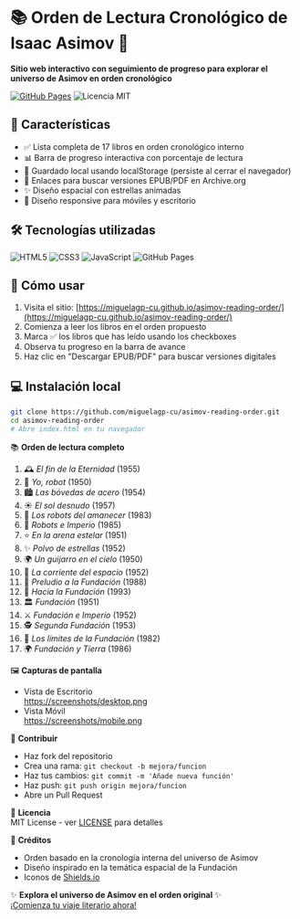 # 📚 Orden de Lectura Cronológico de Isaac Asimov 🚀  
**Sitio web interactivo con seguimiento de progreso para explorar el universo de Asimov en orden cronológico**

[![GitHub Pages](https://img.shields.io/badge/Ver-Sitio_en_Vivo-success?style=for-the-badge&logo=github)](https://miguelagp-cu.github.io/asimov-reading-order/)
![Licencia MIT](https://img.shields.io/badge/Licencia-MIT-blue?style=for-the-badge)

## 🌟 Características
- ✅ Lista completa de 17 libros en orden cronológico interno
- 📊 Barra de progreso interactiva con porcentaje de lectura
- 💾 Guardado local usando localStorage (persiste al cerrar el navegador)
- 🔗 Enlaces para buscar versiones EPUB/PDF en Archive.org
- ✨ Diseño espacial con estrellas animadas
- 📱 Diseño responsive para móviles y escritorio

## 🛠 Tecnologías utilizadas
![HTML5](https://img.shields.io/badge/HTML5-E34F26?style=flat&logo=html5&logoColor=white)
![CSS3](https://img.shields.io/badge/CSS3-1572B6?style=flat&logo=css3&logoColor=white)
![JavaScript](https://img.shields.io/badge/JavaScript-F7DF1E?style=flat&logo=javascript&logoColor=black)
![GitHub Pages](https://img.shields.io/badge/GitHub_Pages-222222?style=flat&logo=github&logoColor=white)

## 🚀 Cómo usar
1. Visita el sitio: [https://miguelagp-cu.github.io/asimov-reading-order/](https://miguelagp-cu.github.io/asimov-reading-order/)
2. Comienza a leer los libros en el orden propuesto
3. Marca ✅ los libros que has leído usando los checkboxes
4. Observa tu progreso en la barra de avance
5. Haz clic en "Descargar EPUB/PDF" para buscar versiones digitales

## 💻 Instalación local
```bash
git clone https://github.com/miguelagp-cu/asimov-reading-order.git
cd asimov-reading-order
# Abre index.html en tu navegador
```
📚 **Orden de lectura completo**

1. 🕰️ *El fin de la Eternidad* (1955)  
2. 🤖 *Yo, robot* (1950)  
3. 🏙️ *Las bóvedas de acero* (1954)  
4. ☀️ *El sol desnudo* (1957)  
5. 🌅 *Los robots del amanecer* (1983)  
6. 👑 *Robots e Imperio* (1985)  
7. ⭐ *En la arena estelar* (1951)  
8. ✨ *Polvo de estrellas* (1952)  
9. 🌍 *Un guijarro en el cielo* (1950)  
10. 🌌 *La corriente del espacio* (1952)  
11. 📜 *Preludio a la Fundación* (1988)  
12. 🔮 *Hacia la Fundación* (1993)  
13. 🏛️ *Fundación* (1951)  
14. ⚔️ *Fundación e Imperio* (1952)  
15. 🕵️ *Segunda Fundación* (1953)  
16. 🌠 *Los límites de la Fundación* (1982)  
17. 🌍 *Fundación y Tierra* (1986)  

🖼️ **Capturas de pantalla**  
- Vista de Escritorio  
  [https://screenshots/desktop.png](https://screenshots/desktop.png)  
- Vista Móvil  
  [https://screenshots/mobile.png](https://screenshots/mobile.png)  

🤝 **Contribuir**  
- Haz fork del repositorio  
- Crea una rama: `git checkout -b mejora/funcion`  
- Haz tus cambios: `git commit -m 'Añade nueva función'`  
- Haz push: `git push origin mejora/funcion`  
- Abre un Pull Request  

📜 **Licencia**  
MIT License - ver [LICENSE](https://LICENSE) para detalles  

🌌 **Créditos**  
- Orden basado en la cronología interna del universo de Asimov  
- Diseño inspirado en la temática espacial de la Fundación  
- Iconos de [Shields.io](https://shields.io)  

✨ **Explora el universo de Asimov en el orden original** ✨  
[¡Comienza tu viaje literario ahora!](https://miguelagp-cu.github.io/asimov-reading-order/)
